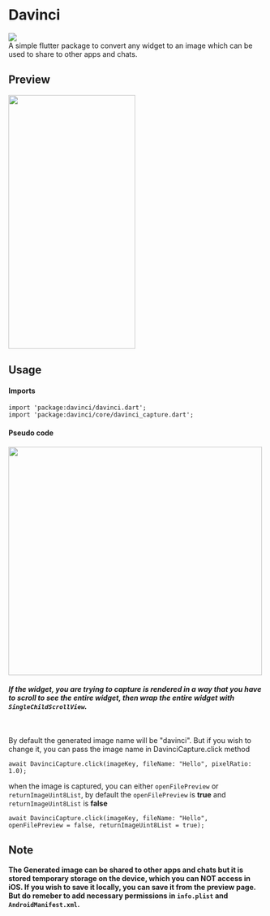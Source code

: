 # Davinci
<img src ="https://i.ibb.co/wJMkxM5/Oakbridge-Middle-School.png">
<br>
A simple flutter package to convert any widget to an image which can be used to share to other apps and chats.


## Preview
<img src ="https://i.ibb.co/8bt4H43/ezgif-com-gif-maker.gif" width="250" height="500">

## Usage
#### Imports
```
import 'package:davinci/davinci.dart';
import 'package:davinci/core/davinci_capture.dart';
```

#### Pseudo code
<img src ="https://i.ibb.co/tCgQpM3/carbon-1.png" width="500" height="450">

#### <i>If the widget, you are trying to capture is rendered in a way that you have to scroll to see the entire widget, then wrap the entire widget with `SingleChildScrollView`.</i>
<br>

By default the generated image name will be "davinci". But if you wish to change it, you can pass the image name in  DavinciCapture.click method
```
await DavinciCapture.click(imageKey, fileName: "Hello", pixelRatio: 1.0);
```

when the image is captured, you can either `openFilePreview` or `returnImageUint8List`, by default the `openFilePreview` is **true** and `returnImageUint8List` is **false**

```
await DavinciCapture.click(imageKey, fileName: "Hello", openFilePreview = false, returnImageUint8List = true);
```

## Note
<B>The Generated image can be shared to other apps and chats but it is stored temporary storage on the device, which you can NOT access in iOS. If you wish to save it locally, you can save it from the preview page. But do remeber to add necessary permissions in `info.plist` and `AndroidManifest.xml`. </B>
